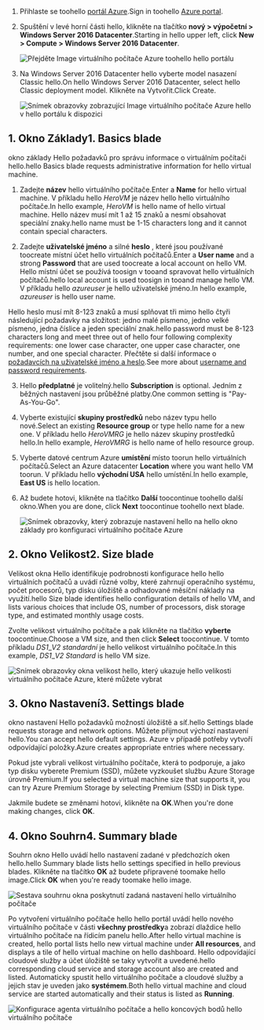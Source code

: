 1. <span data-ttu-id="defa0-101">Přihlaste se toohello [portál Azure](https://portal.azure.com).</span><span class="sxs-lookup"><span data-stu-id="defa0-101">Sign in toohello [Azure portal](https://portal.azure.com).</span></span>

2. <span data-ttu-id="defa0-102">Spuštění v levé horní části hello, klikněte na tlačítko **nový > výpočetní > Windows Server 2016 Datacenter**.</span><span class="sxs-lookup"><span data-stu-id="defa0-102">Starting in hello upper left, click **New > Compute > Windows Server 2016 Datacenter**.</span></span>

    ![Přejděte Image virtuálního počítače Azure toohello hello portálu](./media/virtual-machines-common-portal-create-fqdn/marketplace-new.png)

3. <span data-ttu-id="defa0-104">Na Windows Server 2016 Datacenter hello vyberte model nasazení Classic hello.</span><span class="sxs-lookup"><span data-stu-id="defa0-104">On hello Windows Server 2016 Datacenter, select hello Classic deployment model.</span></span> <span data-ttu-id="defa0-105">Klikněte na Vytvořit.</span><span class="sxs-lookup"><span data-stu-id="defa0-105">Click Create.</span></span>

    ![Snímek obrazovky zobrazující Image virtuálního počítače Azure hello v hello portálu k dispozici](./media/virtual-machines-common-portal-create-fqdn/deployment-classic-model.png)

## <a name="1-basics-blade"></a><span data-ttu-id="defa0-107">1. Okno Základy</span><span class="sxs-lookup"><span data-stu-id="defa0-107">1. Basics blade</span></span>

<span data-ttu-id="defa0-108">okno základy Hello požadavků pro správu informace o virtuálním počítači hello.</span><span class="sxs-lookup"><span data-stu-id="defa0-108">hello Basics blade requests administrative information for hello virtual machine.</span></span>

1. <span data-ttu-id="defa0-109">Zadejte **název** hello virtuálního počítače.</span><span class="sxs-lookup"><span data-stu-id="defa0-109">Enter a **Name** for hello virtual machine.</span></span> <span data-ttu-id="defa0-110">V příkladu hello _HeroVM_ je název hello hello virtuálního počítače.</span><span class="sxs-lookup"><span data-stu-id="defa0-110">In hello example, _HeroVM_ is hello name of hello virtual machine.</span></span> <span data-ttu-id="defa0-111">Hello název musí mít 1 až 15 znaků a nesmí obsahovat speciální znaky.</span><span class="sxs-lookup"><span data-stu-id="defa0-111">hello name must be 1-15 characters long and it cannot contain special characters.</span></span>

2. <span data-ttu-id="defa0-112">Zadejte **uživatelské jméno** a silné **heslo** , které jsou používané toocreate místní účet hello virtuálních počítačů.</span><span class="sxs-lookup"><span data-stu-id="defa0-112">Enter a **User name** and a strong **Password** that are used toocreate a local account on hello VM.</span></span> <span data-ttu-id="defa0-113">Hello místní účet se používá toosign v tooand spravovat hello virtuálních počítačů.</span><span class="sxs-lookup"><span data-stu-id="defa0-113">hello local account is used toosign in tooand manage hello VM.</span></span> <span data-ttu-id="defa0-114">V příkladu hello _azureuser_ je hello uživatelské jméno.</span><span class="sxs-lookup"><span data-stu-id="defa0-114">In hello example, _azureuser_ is hello user name.</span></span>

 <span data-ttu-id="defa0-115">Hello heslo musí mít 8-123 znaků a musí splňovat tři mimo hello čtyři následující požadavky na složitost: jedno malé písmeno, jedno velké písmeno, jedna číslice a jeden speciální znak.</span><span class="sxs-lookup"><span data-stu-id="defa0-115">hello password must be 8-123 characters long and meet three out of hello four following complexity requirements: one lower case character, one upper case character, one number, and one special character.</span></span> <span data-ttu-id="defa0-116">Přečtěte si další informace o [požadavcích na uživatelské jméno a heslo](../articles/virtual-machines/windows/faq.md).</span><span class="sxs-lookup"><span data-stu-id="defa0-116">See more about [username and password requirements](../articles/virtual-machines/windows/faq.md).</span></span>

3. <span data-ttu-id="defa0-117">Hello **předplatné** je volitelný.</span><span class="sxs-lookup"><span data-stu-id="defa0-117">hello **Subscription** is optional.</span></span> <span data-ttu-id="defa0-118">Jedním z běžných nastavení jsou průběžné platby.</span><span class="sxs-lookup"><span data-stu-id="defa0-118">One common setting is "Pay-As-You-Go".</span></span>

4. <span data-ttu-id="defa0-119">Vyberte existující **skupiny prostředků** nebo název typu hello nové.</span><span class="sxs-lookup"><span data-stu-id="defa0-119">Select an existing **Resource group** or type hello name for a new one.</span></span> <span data-ttu-id="defa0-120">V příkladu hello _HeroVMRG_ je hello název skupiny prostředků hello.</span><span class="sxs-lookup"><span data-stu-id="defa0-120">In hello example, _HeroVMRG_ is hello name of hello resource group.</span></span>

5. <span data-ttu-id="defa0-121">Vyberte datové centrum Azure **umístění** místo toorun hello virtuálních počítačů.</span><span class="sxs-lookup"><span data-stu-id="defa0-121">Select an Azure datacenter **Location** where you want hello VM toorun.</span></span> <span data-ttu-id="defa0-122">V příkladu hello **východní USA** hello umístění.</span><span class="sxs-lookup"><span data-stu-id="defa0-122">In hello example, **East US** is hello location.</span></span>

6. <span data-ttu-id="defa0-123">Až budete hotovi, klikněte na tlačítko **Další** toocontinue toohello další okno.</span><span class="sxs-lookup"><span data-stu-id="defa0-123">When you are done, click **Next** toocontinue toohello next blade.</span></span>

    ![Snímek obrazovky, který zobrazuje nastavení hello na hello okno základy pro konfiguraci virtuálního počítače Azure](./media/virtual-machines-common-portal-create-fqdn/basics-blade-classic.png)

## <a name="2-size-blade"></a><span data-ttu-id="defa0-125">2. Okno Velikost</span><span class="sxs-lookup"><span data-stu-id="defa0-125">2. Size blade</span></span>

<span data-ttu-id="defa0-126">Velikost okna Hello identifikuje podrobnosti konfigurace hello hello virtuálních počítačů a uvádí různé volby, které zahrnují operačního systému, počet procesorů, typ disku úložiště a odhadované měsíční náklady na využití.</span><span class="sxs-lookup"><span data-stu-id="defa0-126">hello Size blade identifies hello configuration details of hello VM, and lists various choices that include OS, number of processors, disk storage type, and estimated monthly usage costs.</span></span>  

<span data-ttu-id="defa0-127">Zvolte velikost virtuálního počítače a pak klikněte na tlačítko **vyberte** toocontinue.</span><span class="sxs-lookup"><span data-stu-id="defa0-127">Choose a VM size, and then click **Select** toocontinue.</span></span> <span data-ttu-id="defa0-128">V tomto příkladu _DS1_\__V2 standardní_ je hello velikost virtuálního počítače.</span><span class="sxs-lookup"><span data-stu-id="defa0-128">In this example, _DS1_\__V2 Standard_ is hello VM size.</span></span>

  ![Snímek obrazovky okna velikost hello, který ukazuje hello velikosti virtuálního počítače Azure, které můžete vybrat](./media/virtual-machines-common-portal-create-fqdn/vm-size-classic.png)


## <a name="3-settings-blade"></a><span data-ttu-id="defa0-130">3. Okno Nastavení</span><span class="sxs-lookup"><span data-stu-id="defa0-130">3. Settings blade</span></span>

<span data-ttu-id="defa0-131">okno nastavení Hello požadavků možností úložiště a síť.</span><span class="sxs-lookup"><span data-stu-id="defa0-131">hello Settings blade requests storage and network options.</span></span> <span data-ttu-id="defa0-132">Můžete přijmout výchozí nastavení hello.</span><span class="sxs-lookup"><span data-stu-id="defa0-132">You can accept hello default settings.</span></span> <span data-ttu-id="defa0-133">Azure v případě potřeby vytvoří odpovídající položky.</span><span class="sxs-lookup"><span data-stu-id="defa0-133">Azure creates appropriate entries where necessary.</span></span>

<span data-ttu-id="defa0-134">Pokud jste vybrali velikost virtuálního počítače, která to podporuje, a jako typ disku vyberete Premium (SSD), můžete vyzkoušet službu Azure Storage úrovně Premium.</span><span class="sxs-lookup"><span data-stu-id="defa0-134">If you selected a virtual machine size that supports it, you can try Azure Premium Storage by selecting Premium (SSD) in Disk type.</span></span>

<span data-ttu-id="defa0-135">Jakmile budete se změnami hotovi, klikněte na **OK**.</span><span class="sxs-lookup"><span data-stu-id="defa0-135">When you're done making changes, click **OK**.</span></span>

## <a name="4-summary-blade"></a><span data-ttu-id="defa0-136">4. Okno Souhrn</span><span class="sxs-lookup"><span data-stu-id="defa0-136">4. Summary blade</span></span>

<span data-ttu-id="defa0-137">Souhrn okno Hello uvádí hello nastavení zadané v předchozích oken hello.</span><span class="sxs-lookup"><span data-stu-id="defa0-137">hello Summary blade lists hello settings specified in hello previous blades.</span></span> <span data-ttu-id="defa0-138">Klikněte na tlačítko **OK** až budete připravené toomake hello image.</span><span class="sxs-lookup"><span data-stu-id="defa0-138">Click **OK** when you're ready toomake hello image.</span></span>

 ![Sestava souhrnu okna poskytnutí zadaná nastavení hello virtuálního počítače](./media/virtual-machines-common-portal-create-fqdn/summary-blade-classic.png)

<span data-ttu-id="defa0-140">Po vytvoření virtuálního počítače hello hello portál uvádí hello nového virtuálního počítače v části **všechny prostředky**a zobrazí dlaždice hello virtuálního počítače na řídicím panelu hello.</span><span class="sxs-lookup"><span data-stu-id="defa0-140">After hello virtual machine is created, hello portal lists hello new virtual machine under **All resources**, and displays a tile of hello virtual machine on hello dashboard.</span></span> <span data-ttu-id="defa0-141">Hello odpovídající cloudové služby a účet úložiště se taky vytvořit a uvedené.</span><span class="sxs-lookup"><span data-stu-id="defa0-141">hello corresponding cloud service and storage account also are created and listed.</span></span> <span data-ttu-id="defa0-142">Automaticky spustit hello virtuálního počítače a cloudové služby a jejich stav je uveden jako **systémem**.</span><span class="sxs-lookup"><span data-stu-id="defa0-142">Both hello virtual machine and cloud service are started automatically and their status is listed as **Running**.</span></span>

 ![Konfigurace agenta virtuálního počítače a hello koncových bodů hello virtuálního počítače](./media/virtual-machines-common-portal-create-fqdn/portal-with-new-vm.png)
